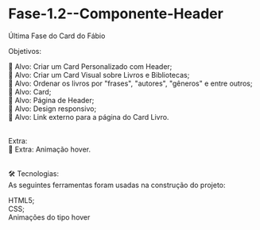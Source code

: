 # Fase-1.2--Componente-Header
 Última Fase do Card do Fábio


Objetivos:

🎯 Alvo: Criar um Card Personalizado com Header;<br/>
🎯 Alvo: Criar um Card Visual sobre Livros e Bibliotecas;<br/>
🎯 Alvo: Ordenar os livros por "frases", "autores", "gêneros" e entre outros;<br/>
🎯 Alvo: Card;<br/>
🎯 Alvo: Página de Header;<br/>
🎯 Alvo: Design responsivo;<br/>
🎯 Alvo: Link externo para a página do Card Livro.<br/><br/>


Extra:<br/>
🌟 Extra: Animação hover.<br/><br/>


🛠 Tecnologias:<br/>
As seguintes ferramentas foram usadas na construção do projeto:<br/>

HTML5;<br/>
CSS;<br/>
Animações do tipo hover
